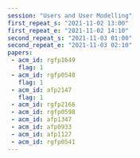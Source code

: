 ```yaml
---
session: "Users and User Modelling"
first_repeat_s: "2021-11-02 13:00" 
first_repeat_e: "2021-11-02 14:10" 
second_repeat_s: "2021-11-03 01:00" 
second_repeat_e: "2021-11-03 02:10"
papers:
 - acm_id: rgfp1649
   flag: 1
 - acm_id: rgfp0548
   flag: 1
 - acm_id: afp2147
   flag: 1
 - acm_id: rgfp2166
 - acm_id: rgfp0598
 - acm_id: afp1347
 - acm_id: afp0933
 - acm_id: afp1127
 - acm_id: rgfp0541
---
```

